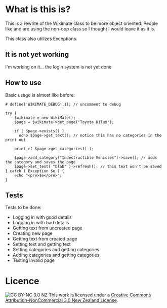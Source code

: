 # What is this is?

This is a rewrite of the Wikimate class to be more object oriented.  People like and are using the non-oop class so I thought I would leave it as it is.

This class also utilizes Exceptions.

## It is not yet working

I'm working on it... the login system is not yet done

## How to use

Basic usage is almost like before:

    # define('WIKIMATE_DEBUG',1); // uncomment to debug

    try {
        $wikimate = new WikiMate();
        $page = $wikimate->get_page("Toyota Hilux");
        
        if ( $page->exists() )
          echo $page->get_text(); // notice this has no categories in the print out
          
        print_r( $page->get_categories() );
        
        $page->add_category("Indestructible Vehicles")->save(); // adds the category and saves the page
        $page->set_text( "blah" )->refresh(); // this text won't be saved
    } catch ( Exception $e ) {
        echo "<pre>$e</pre>";
    }
  
## Tests

Tests to be done:

* Logging in with good details
* Logging in with bad details
* Getting text from uncreated page
* Creating new page
* Getting text from created page
* Setting text and getting text
* Setting categories and getting categories
* Adding categories and getting categories
* Testing invalid page

# Licence

![CC BY-NC 3.0 NZ](http://i.creativecommons.org/l/by-nc/3.0/nz/88x31.png)
This work is licensed under a [Creative Commons Attribution-NonCommercial 3.0 New Zealand License](http://creativecommons.org/licenses/by-nc/3.0/nz/).